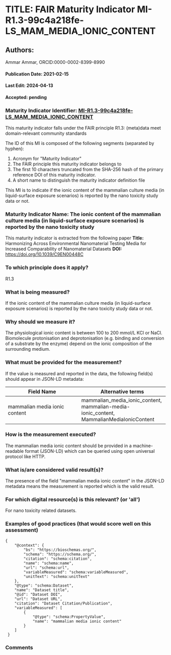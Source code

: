 # TITLE: FAIR Maturity Indicator MI-R1.3-99c4a218fe-LS_MAM_MEDIA_IONIC_CONTENT

## Authors: 
Ammar Ammar, ORCID:0000-0002-8399-8990

#### Publication Date: 2021-02-15
#### Last Edit: 2024-04-13
#### Accepted: pending

### Maturity Indicator Identifier: [MI-R1.3-99c4a218fe-LS_MAM_MEDIA_IONIC_CONTENT](https://w3id.org/nsdra/maturity-indicator/readme/MI-R1.3-99c4a218fe-LS_MAM_MEDIA_IONIC_CONTENT)

This maturity indicator falls under the FAIR principle R1.3:
(meta)data meet domain-relevant community standards

The ID of this MI is composed of the following segments (separated by hyphen):
1. Acronym for "Maturity Indicator"
1. The FAIR principle this maturity indicator belongs to
1. The first 10 characters truncated from the SHA-256 hash of the primary reference DOI of this maturity indicator.
1. A short name to distinguish the maturity indicator definition file

This MI is to indicate if the ionic content of the mammalian culture media (in liquid-surface exposure scenarios) is reported by the nano toxicity study data or not.

### Maturity Indicator Name:  The ionic content of the mammalian culture media (in liquid-surface exposure scenarios) is reported by the nano toxicity study

This maturity indicator is extracted from the following paper 
**Title:** Harmonizing Across Environmental Nanomaterial Testing Media for Increased Comparability of Nanomaterial Datasets
**DOI:** https://doi.org/10.1039/C9EN00448C

### To which principle does it apply?  
R1.3

### What is being measured?
If the ionic content of the mammalian culture media (in liquid-surface exposure scenarios) is reported by the nano toxicity study data or not.

### Why should we measure it?
The physiological ionic content is between 100 to 200 mmol/L KCl or NaCl.
Biomolecule protonisation and deprotonisation (e.g. binding and conversion of a substrate by the enzyme) depend on the ionic composition of the surrounding medium.

### What must be provided for the measurement?
If the value is measured and reported in the data, the following field(s) should appear in JSON-LD metadata: 

| Field Name                    | Alternative terms                                                                               |
| ----------------------------- | ----------------------------------------------------------------------------------------------- |
| mammalian media ionic content | mammalian_media_ionic_content,<br>mammalian-media-ionic_content,<br>MammalianMediaIonicContent  |

### How is the measurement executed?
The mammalian media ionic content should be provided in a machine-readable format (JSON-LD) which can be queried using open universal protocol like HTTP.

### What is/are considered valid result(s)?
The presence of the field "mammalian media ionic content" in the JSON-LD metadata means the measurement is reported which is the valid result.

### For which digital resource(s) is this relevant? (or 'all')
For nano toxicity related datasets.  

### Examples of good practices (that would score well on this assessment)
```{json}
{
 	"@context": {
 		"bs": "https://bioschemas.org/",
 		"schema": "https://schema.org/",
 		"citation": "schema:citation",
 		"name": "schema:name",
 		"url": "schema:url",
 		"variableMeasured": "schema:variableMeasured",
 		"unitText": "schema:unitText"
 	},
 	"@type": "schema:Dataset",
 	"name": "Dataset title",
 	"@id": "Dataset DOI",
 	"url": "Dataset URL",
 	"citation": "Dataset Citation/Publication",
 	"variableMeasured": [
 		{
 			"@type": "schema:PropertyValue",
 			"name": "mammalian media ionic content"
 		}
 	]
 }
```

### Comments

